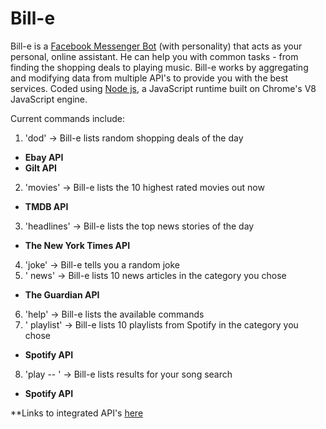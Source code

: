# Bill-e

 Bill-e is a <a href="https://developers.facebook.com/blog/post/2016/04/12/bots-for-messenger/">Facebook Messenger Bot</a> (with  personality) that acts as your personal, online  assistant. He can help you with common tasks -  from finding the shopping deals to playing music.  Bill-e works by aggregating and modifying data  from multiple API's to provide you with the best  services. Coded using <a href="https://nodejs.org/en/">Node js</a>, a  JavaScript runtime built on Chrome's V8  JavaScript engine.

 Current commands include:
 1. 'dod' -> Bill-e lists random shopping deals of the day
  * __Ebay API__
  * __Gilt API__
 2. 'movies' -> Bill-e lists the 10 highest rated movies out now
  * __TMDB API__
 3. 'headlines' -> Bill-e lists the top news stories of the day
  * __The New York Times API__
 4. 'joke' -> Bill-e tells you a random joke
 5. '<category> news' -> Bill-e lists 10 news articles in the category you chose
  * __The Guardian API__
 6. 'help' -> Bill-e lists the available commands
 7. '<category> playlist' -> Bill-e lists 10 playlists from Spotify in the category you chose
  * __Spotify API__
 8. 'play <song title> -- <artist>' -> Bill-e lists results for your song search 
  * __Spotify API__
  
**Links to integrated API's <a href="https://docs.google.com/document/d/1Jwqavj98N_xMVsvkFuduFNgMNizy8t4pnotsGYWnD9U/edit?usp=sharing">here</a>
